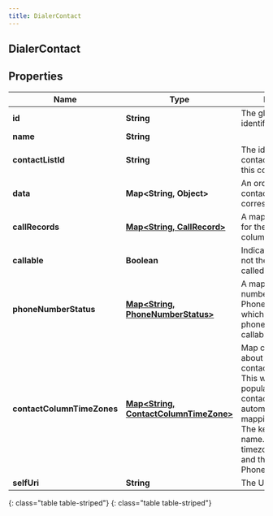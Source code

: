 ```yaml
---
title: DialerContact
---
```

## DialerContact


## Properties

| Name | Type | Description | Notes |
| ------------ | ------------- | ------------- | ------------- |
| **id** | **String** | The globally unique identifier for the object. |  [optional] |
| **name** | **String** |  |  [optional] |
| **contactListId** | **String** | The identifier of the contact list containing this contact. |  |
| **data** | **Map&lt;String, Object&gt;** | An ordered map of the contact&#39;s columns and corresponding values. |  |
| **callRecords** | [**Map&lt;String, CallRecord&gt;**](CallRecord.html) | A map of call records for the contact phone columns. |  [optional] |
| **callable** | **Boolean** | Indicates whether or not the contact can be called. |  [optional] |
| **phoneNumberStatus** | [**Map&lt;String, PhoneNumberStatus&gt;**](PhoneNumberStatus.html) | A map of phone number columns to PhoneNumberStatuses, which indicate if the phone number is callable or not. |  [optional] |
| **contactColumnTimeZones** | [**Map&lt;String, ContactColumnTimeZone&gt;**](ContactColumnTimeZone.html) | Map containing data about the timezone the contact is mapped to. This will only be populated if the contact list has automatic timezone mapping turned on. The key is the column name. The value is the timezone it mapped to and the type of column: Phone or Zip |  [optional] |
| **selfUri** | **String** | The URI for this object |  [optional] |
{: class="table table-striped"}
{: class="table table-striped"}


